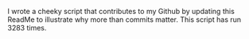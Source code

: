 I wrote a cheeky script that contributes to my Github by updating this ReadMe to illustrate why more than commits matter. This script has run 3283 times.